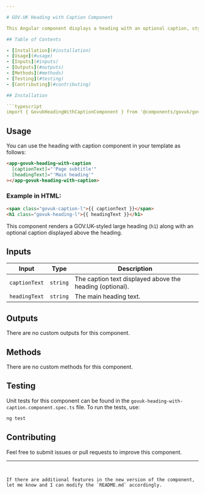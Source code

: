 ```yaml
---

# GOV.UK Heading with Caption Component

This Angular component displays a heading with an optional caption, styled according to GOV.UK standards.

## Table of Contents

- [Installation](#installation)
- [Usage](#usage)
- [Inputs](#inputs)
- [Outputs](#outputs)
- [Methods](#methods)
- [Testing](#testing)
- [Contributing](#contributing)

## Installation

```typescript
import { GovukHeadingWithCaptionComponent } from '@components/govuk/govuk-heading-with-caption/govuk-heading-with-caption.component';
```

## Usage

You can use the heading with caption component in your template as follows:

```html
<app-govuk-heading-with-caption
  [captionText]="'Page subtitle'"
  [headingText]="'Main heading'"
></app-govuk-heading-with-caption>
```

### Example in HTML:

```html
<span class="govuk-caption-l">{{ captionText }}</span>
<h1 class="govuk-heading-l">{{ headingText }}</h1>
```

This component renders a GOV.UK-styled large heading (`h1`) along with an optional caption displayed above the heading.

## Inputs

| Input         | Type     | Description                                              |
| ------------- | -------- | -------------------------------------------------------- |
| `captionText` | `string` | The caption text displayed above the heading (optional). |
| `headingText` | `string` | The main heading text.                                   |

## Outputs

There are no custom outputs for this component.

## Methods

There are no custom methods for this component.

## Testing

Unit tests for this component can be found in the `govuk-heading-with-caption.component.spec.ts` file. To run the tests, use:

```bash
ng test
```

## Contributing

Feel free to submit issues or pull requests to improve this component.

---
```


If there are additional features in the new version of the component, let me know and I can modify the `README.md` accordingly.
